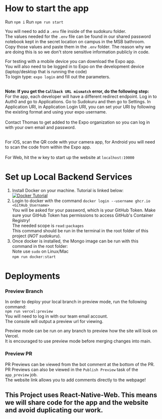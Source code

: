 # How to start the app

Run ```npm i```
Run ```npm run start```

You will need to add a ```.env``` file inside of the sudokuru folder.<br>
The values needed for the ```.env``` file can be found in our shared password notebook kept in the secret location on campus in the MSB bathroom.<br>
Copy those values and paste them in the ```.env``` folder. The reason why we are doing this is so we don't store sensitive information publicly in code.<br>

For testing with a mobile device you can download the Expo app.<br>
You will also need to be logged in to Expo on the development device (laptop/desktop that is running the code)<br>
To login type: ```expo login``` and fill out the parameters.<br><br>

**Note: If you get the ```Callback URL mismatch``` error, do the following step:**<br>
For the app, each developer will have a different redirect endpoint. Log in to Auth0 and go to Applications. 
Go to Sudokuru and then go to Settings. In Application URI, in Application Login URI, you can set your URI by following the existing format and using your expo username.<br><br>
Contact Thomas to get added to the Expo organization so you can log in with your own email and password.<br><br>

For iOS, scan the QR code with your camera app, for Android you will need to scan the code from within the Expo app.<br><br>
For Web, hit the w key to start up the website at ```localhost:19000```

# Set up Local Backend Services

1. Install Docker on your machine. Tutorial is linked below:<br>
   [![Docker Tutorial](https://img.youtube.com/vi/2ezNqqaSjq8/0.jpg)](https://www.youtube.com/watch?v=2ezNqqaSjq8)<br>
2. Login to docker with the command ```docker login --username ghcr.io <GitHub_Username>```<br>
   You will be asked for your password, which is your GitHub Token. Make sure your GitHub Token has permissions to access GitHub's Container Registry!<br>
   The needed scope is ```read:packages```<br>
   This command should be run in the terminal in the root folder of this project (*NOT sudokuru*).<br>
4. Once docker is installed, the Mongo image can be run with this command in the root folder:<br>
   Note use ```sudo``` on Linux/Mac<br>
   ```npm run docker:start```

# Deployments

### Preview Branch
In order to deploy your local branch in preview mode, run the following command:<br>
```npm run vercel:preview```<br>
You will need to log in with our team email account.<br>
The console will output a preview url for viewing.<br>

Preview mode can be run on any branch to preview how the site will look on Vercel.<br>
It is encouraged to use preview mode before merging changes into main.<br>

### Preview PR
PR Previews can be viewed from the bot comment at the bottom of the PR.<br>
PR Previews can also be viewed in the ```Publish Preview``` task of the ```app_preview``` job.<br>
The website link allows you to add comments directly to the webpage!<br>

## This Project uses React-Native-Web. This means we will share code for the app and the website and avoid duplicating our work. 
